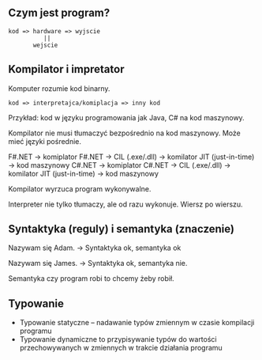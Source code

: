 ## Czym jest program?

    kod => hardware => wyjscie
              ||
           wejscie

## Kompilator i impretator

Komputer rozumie kod binarny.

    kod => interpretajca/komiplacja => inny kod
    
Przykład: kod w języku programowania jak Java, C# na kod maszynowy.

Kompilator nie musi tłumaczyć bezpośrednio na kod maszynowy. Może mieć języki pośrednie.

F#.NET -> komiplator F#.NET -> CIL (.exe/.dll) -> komilator JIT (just-in-time) -> kod maszynowy
C#.NET -> komiplator C#.NET -> CIL (.exe/.dll) -> komilator JIT (just-in-time) -> kod maszynowy

Kompilator wyrzuca program wykonywalne.

Interpreter nie tylko tłumaczy, ale od razu wykonuje. Wiersz po wierszu.

## Syntaktyka (reguly) i semantyka (znaczenie)

Nazywam się Adam. -> Syntaktyka ok, semantyka ok

Nazywam się James. -> Syntaktyka ok, semantyka nie.

Semantyka czy program robi to chcemy żeby robił.

## Typowanie

* Typowanie statyczne – nadawanie typów zmiennym w czasie kompilacji programu
* Typowanie dynamiczne to przypisywanie typów do wartości przechowywanych w zmiennych w trakcie działania programu
